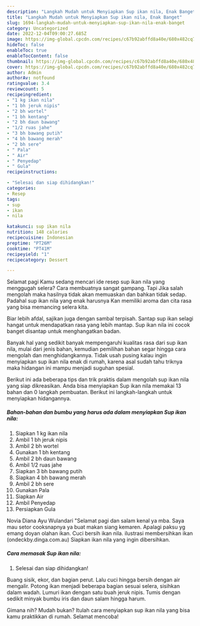 ```yaml
---
description: "Langkah Mudah untuk Menyiapkan Sup ikan nila, Enak Banget"
title: "Langkah Mudah untuk Menyiapkan Sup ikan nila, Enak Banget"
slug: 1694-langkah-mudah-untuk-menyiapkan-sup-ikan-nila-enak-banget
category: Uncategorized
date: 2022-12-04T09:00:27.685Z
image: https://img-global.cpcdn.com/recipes/c67b92abffd8a40e/680x482cq70/sup-ikan-nila-foto-resep-utama.jpg
hideToc: false
enableToc: true
enableTocContent: false
thumbnail: https://img-global.cpcdn.com/recipes/c67b92abffd8a40e/680x482cq70/sup-ikan-nila-foto-resep-utama.jpg
cover: https://img-global.cpcdn.com/recipes/c67b92abffd8a40e/680x482cq70/sup-ikan-nila-foto-resep-utama.jpg
author: Admin
authorAv: notfound
ratingvalue: 3.4
reviewcount: 5
recipeingredient:
- "1 kg ikan nila"
- "1 bh jeruk nipis"
- "2 bh wortel"
- "1 bh kentang"
- "2 bh daun bawang"
- "1/2 ruas jahe"
- "3 bh bawang putih"
- "4 bh bawang merah"
- "2 bh sere"
- " Pala"
- " Air"
- " Penyedap"
- " Gula"
recipeinstructions:

- "Selesai dan siap dihidangkan!"
categories:
- Resep
tags:
- sup
- ikan
- nila

katakunci: sup ikan nila 
nutrition: 148 calories
recipecuisine: Indonesian
preptime: "PT26M"
cooktime: "PT41M"
recipeyield: "1"
recipecategory: Dessert

---
```



Selamat pagi Kamu sedang mencari ide resep sup ikan nila yang menggugah selera? Cara membuatnya sangat gampang. Tapi Jika salah mengolah maka hasilnya tidak akan memuaskan dan bahkan tidak sedap. Padahal sup ikan nila yang enak harusnya Kan memiliki aroma dan cita rasa yang bisa memancing selera kita.


Biar lebih afdal, sajikan juga dengan sambal terpisah. Santap sup ikan selagi hangat untuk mendapatkan rasa yang lebih mantap. Sup ikan nila ini cocok banget disantap untuk menghangatkan badan.

Banyak hal yang sedikit banyak mempengaruhi kualitas rasa dari sup ikan nila, mulai dari jenis bahan, kemudian pemilihan bahan segar hingga cara mengolah dan menghidangkannya. Tidak usah pusing kalau ingin menyiapkan sup ikan nila enak di rumah, karena asal sudah tahu triknya maka hidangan ini mampu menjadi suguhan spesial.


Berikut ini ada beberapa tips dan trik praktis dalam mengolah sup ikan nila yang siap dikreasikan. Anda bisa menyiapkan Sup ikan nila memakai 13 bahan dan 0 langkah pembuatan. Berikut ini langkah-langkah untuk menyiapkan hidangannya.

<!--inarticleads1-->

##### Bahan-bahan dan bumbu yang harus ada dalam menyiapkan Sup ikan nila:

1. Siapkan 1 kg ikan nila
1. Ambil 1 bh jeruk nipis
1. Ambil 2 bh wortel
1. Gunakan 1 bh kentang
1. Ambil 2 bh daun bawang
1. Ambil 1/2 ruas jahe
1. Siapkan 3 bh bawang putih
1. Siapkan 4 bh bawang merah
1. Ambil 2 bh sere
1. Gunakan  Pala
1. Siapkan  Air
1. Ambil  Penyedap
1. Persiapkan  Gula


Novia Diana Ayu Wulandari &#34;Selamat pagi dan salam kenal ya mba. Saya mau setor cooksnapnya ya buat makan siang kemaren. Apalagi paksu yg emang doyan olahan ikan. Cuci bersih ikan nila. ilustrasi membersihkan ikan (ondeckby.dinga.com.au) Siapkan ikan nila yang ingin dibersihkan. 

<!--inarticleads2-->

##### Cara memasak Sup ikan nila:


1. Selesai dan siap dihidangkan!

Buang sisik, ekor, dan bagian perut. Lalu cuci hingga bersih dengan air mengalir. Potong ikan menjadi beberapa bagian sesuai selera, sisihkan dalam wadah. Lumuri ikan dengan satu buah jeruk nipis. Tumis dengan sedikit minyak bumbu iris dan daun salam hingga harum. 

Gimana nih? Mudah bukan? Itulah cara menyiapkan sup ikan nila yang bisa kamu praktikkan di rumah. Selamat mencoba!
